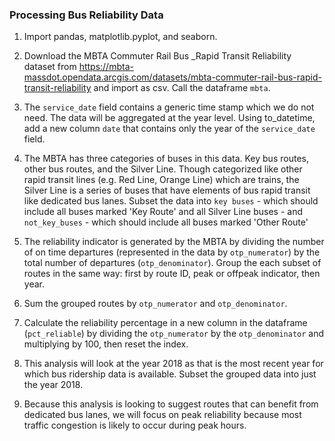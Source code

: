 ### Processing Bus Reliability Data

1. Import pandas, matplotlib.pyplot, and seaborn.

2. Download the MBTA Commuter Rail Bus _Rapid Transit Reliability dataset from https://mbta-massdot.opendata.arcgis.com/datasets/mbta-commuter-rail-bus-rapid-transit-reliability and import as csv. Call the dataframe `mbta`.

3. The `service_date` field contains a generic time stamp which we do not need. The data will be aggregated at the year level. Using to_datetime, add a new column `date` that contains only the year of the `service_date` field.

4. The MBTA has three categories of buses in this data. Key bus routes, other bus routes, and the Silver Line. Though categorized like other rapid transit lines (e.g. Red Line, Orange Line) which are trains, the Silver Line is a series of buses that have elements of bus rapid transit like dedicated bus lanes.
Subset the data into `key buses` - which should include all buses marked 'Key Route' and all Silver Line buses - and `not_key_buses` - which should include all buses marked 'Other Route'

5. The reliability indicator is generated by the MBTA by dividing the number of on time departures (represented in the data by `otp_numerator`) by the total number of departures (`otp_denominator`).
Group the each subset of routes in the same way: first by route ID, peak or offpeak indicator, then year.

6. Sum the grouped routes by `otp_numerator` and `otp_denominator`.

7. Calculate the reliability percentage in a new column in the dataframe (`pct_reliable`) by dividing the `otp_numerator` by the `otp_denominator` and multiplying by 100, then reset the index.

8. This analysis will look at the year 2018 as that is the most recent year for which bus ridership data is available. Subset the grouped data into just the year 2018.

9. Because this analysis is looking to suggest routes that can benefit from dedicated bus lanes, we will focus on peak reliability because most traffic congestion is likely to occur during peak hours.
